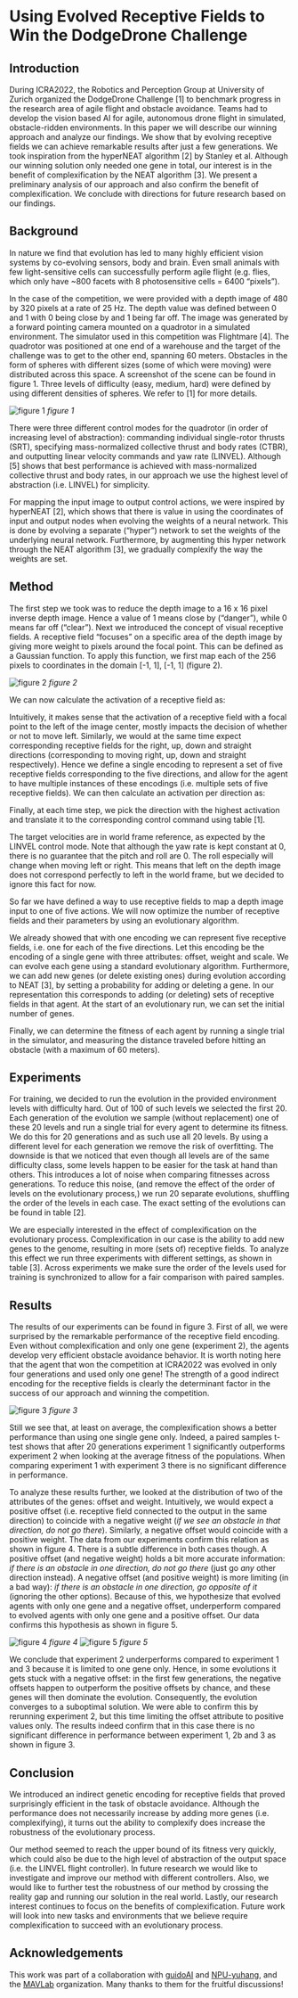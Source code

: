# Using Evolved Receptive Fields to Win the DodgeDrone Challenge
## Introduction

During ICRA2022, the Robotics and Perception Group at University of Zurich organized the DodgeDrone Challenge [1] to benchmark progress in the research area of agile flight and obstacle avoidance. Teams had to develop the vision based AI for agile, autonomous drone flight in simulated, obstacle-ridden environments. In this paper we will describe our winning approach and analyze our findings. We show that by evolving receptive fields we can achieve remarkable results after just a few generations. We took inspiration from the hyperNEAT algorithm [2] by Stanley et al. Although our winning solution only needed one gene in total, our interest is in the benefit of complexification by the NEAT algorithm [3]. We present a preliminary analysis of our approach and also confirm the benefit of complexification. We conclude with directions for future research based on our findings.

## Background
In nature we find that evolution has led to many highly efficient vision systems by co-evolving sensors, body and brain. Even small animals with few light-sensitive cells can successfully perform agile flight (e.g. flies, which only have ~800 facets with 8 photosensitive cells = 6400 “pixels”).

In the case of the competition, we were provided with a depth image of 480 by 320 pixels at a rate of 25 Hz. The depth value was defined between 0 and 1 with 0 being close by and 1 being far off. The image was generated by a forward pointing camera mounted on a quadrotor in a simulated environment. The simulator used in this competition was Flightmare [4]. The quadrotor was positioned at one end of a warehouse and the target of the challenge was to get to the other end, spanning 60 meters. Obstacles in the form of spheres with different sizes (some of which were moving) were distributed across this space. A screenshot of the scene can be found in figure 1. Three levels of difficulty (easy, medium, hard) were defined by using different densities of spheres. We refer to [1] for more details.

![figure 1](./pics/1.png)
*figure 1*

There were three different control modes for the quadrotor (in order of increasing level of abstraction): commanding individual single-rotor thrusts (SRT), specifying mass-normalized collective thrust and body rates (CTBR), and outputting linear velocity commands and yaw rate (LINVEL). Although [5] shows that best performance is achieved with mass-normalized collective thrust and body rates, in our approach we use the highest level of abstraction (i.e. LINVEL) for simplicity.

For mapping the input image to output control actions, we were inspired by hyperNEAT [2], which shows that there is value in using the coordinates of input and output nodes when evolving the weights of a neural network. This is done by evolving a separate (“hyper”) network to set the weights of the underlying neural network. Furthermore, by augmenting this hyper network through the NEAT algorithm [3], we gradually complexify the way the weights are set.

## Method
The first step we took was to reduce the depth image to a 16 x 16 pixel inverse depth image. Hence a value of 1 means close by (“danger”), while 0 means far off (“clear”). Next we introduced the concept of visual receptive fields. A receptive field “focuses” on a specific area of the depth image by giving more weight to pixels around the focal point. This can be defined as a Gaussian function. To apply this function, we first map each of the 256 pixels to coordinates in the domain [-1, 1], [-1, 1] (figure 2).

![figure 2](./pics/2.png)
*figure 2*

We can now calculate the activation of a receptive field as:

Intuitively, it makes sense that the activation of a receptive field with a focal point to the left of the image center, mostly impacts the decision of whether or not to move left. Similarly, we would at the same time expect corresponding receptive fields for the right, up, down and straight directions (corresponding to moving right, up, down and straight respectively). Hence we define a single encoding to represent a set of five receptive fields corresponding to the five directions, and allow for the agent to have multiple instances of these encodings (i.e. multiple sets of five receptive fields). We can then calculate an activation per direction as:

Finally, at each time step, we pick the direction with the highest activation and translate it to the corresponding control command using table [1].

The target velocities are in world frame reference, as expected by the LINVEL control mode. Note that although the yaw rate is kept constant at 0, there is no guarantee that the pitch and roll are 0. The roll especially will change when moving left or right. This means that left on the depth image does not correspond perfectly to left in the world frame, but we decided to ignore this fact for now.

So far we have defined a way to use receptive fields to map a depth image input to one of five actions. We will now optimize the number of receptive fields and their parameters by using an evolutionary algorithm.

We already showed that with one encoding we can represent five receptive fields, i.e. one for each of the five directions. Let this encoding be the encoding of a single gene with three attributes: offset, weight and scale. We can evolve each gene using a standard evolutionary algorithm. Furthermore, we can add new genes (or delete existing ones) during evolution according to NEAT [3], by setting a probability for adding or deleting a gene. In our representation this corresponds to adding (or deleting) sets of receptive fields in that agent. At the start of an evolutionary run, we can set the initial number of genes.

Finally, we can determine the fitness of each agent by running a single trial in the simulator, and measuring the distance traveled before hitting an obstacle (with a maximum of 60 meters).

## Experiments
For training, we decided to run the evolution in the provided environment levels with difficulty hard. Out of 100 of such levels we selected the first 20. Each generation of the evolution we sample (without replacement) one of these 20 levels and run a single trial for every agent to determine its fitness. We do this for 20 generations and as such use all 20 levels. By using a different level for each generation we remove the risk of overfitting. The downside is that we noticed that even though all levels are of the same difficulty class, some levels happen to be easier for the task at hand than others. This introduces a lot of noise when comparing fitnesses across generations. To reduce this noise, (and remove the effect of the order of levels on the evolutionary process,) we run 20 separate evolutions, shuffling the order of the levels in each case. The exact setting of the evolutions can be found in table [2].

We are especially interested in the effect of complexification on the evolutionary process. Complexification in our case is the ability to add new genes to the genome, resulting in more (sets of) receptive fields. To analyze this effect we run three experiments with different settings, as shown in table [3]. Across experiments we make sure the order of the levels used for training is synchronized to allow for a fair comparison with paired samples.

## Results
The results of our experiments can be found in figure 3. First of all, we were surprised by the remarkable performance of the receptive field encoding. Even without complexification and only one gene (experiment 2), the agents develop very efficient obstacle avoidance behavior. It is worth noting here that the agent that won the competition at ICRA2022 was evolved in only four generations and used only one gene! The strength of a good indirect encoding for the receptive fields is clearly the determinant factor in the success of our approach and winning the competition.

![figure 3](./pics/3.png)
*figure 3*

Still we see that, at least on average, the complexification shows a better performance than using one single gene only. Indeed, a paired samples t-test shows that after 20 generations experiment 1 significantly outperforms experiment 2 when looking at the average fitness of the populations. When comparing experiment 1 with experiment 3 there is no significant difference in performance.

To analyze these results further, we looked at the distribution of two of the attributes of the genes: offset and weight. Intuitively, we would expect a positive offset (i.e. receptive field connected to the output in the same direction) to coincide with a negative weight (_if we see an obstacle in that direction, do not go there_). Similarly, a negative offset would coincide with a positive weight. The data from our experiments confirm this relation as shown in figure 4. There is a subtle difference in both cases though. A positive offset (and negative weight) holds a bit more accurate information: _if there is an obstacle in one direction, do not go there_ (just go *any* other direction instead). A negative offset (and positive weight) is more limiting (in a bad way): _if there is an obstacle in one direction, go opposite of it_ (ignoring the other options). Because of this, we hypothesize that evolved agents with only one gene and a negative offset, underperform compared to evolved agents with only one gene and a positive offset. Our data confirms this hypothesis as shown in figure 5.

![figure 4](./pics/4.png)
*figure 4*
![figure 5](./pics/5.png)
*figure 5*

We conclude that experiment 2 underperforms compared to experiment 1 and 3 because it is limited to one gene only. Hence, in some evolutions it gets stuck with a negative offset: in the first few generations, the negative offsets happen to outperform the positive offsets by chance, and these genes will then dominate the evolution. Consequently, the evolution converges to a suboptimal solution. We were able to confirm this by rerunning experiment 2, but this time limiting the offset attribute to positive values only. The results indeed confirm that in this case there is no significant difference in performance between experiment 1, 2b and 3 as shown in figure 3.

## Conclusion
We introduced an indirect genetic encoding for receptive fields that proved surprisingly efficient in the task of obstacle avoidance. Although the performance does not necessarily increase by adding more genes (i.e. complexifying), it turns out the ability to complexify does increase the robustness of the evolutionary process.

Our method seemed to reach the upper bound of its fitness very quickly, which could also be due to the high level of abstraction of the output space (i.e. the LINVEL flight controller). In future research we would like to investigate and improve our method with different controllers. Also, we would like to further test the robustness of our method by crossing the reality gap and running our solution in the real world. Lastly, our research interest continues to focus on the benefits of complexification. Future work will look into new tasks and environments that we believe require complexification to succeed with an evolutionary process.

## Acknowledgements
This work was part of a collaboration with [guidoAI](https://github.com/guidoAI) and [NPU-yuhang](https://github.com/NPU-yuhang), and the [MAVLab](https://github.com/tudelft) organization. Many thanks to them for the fruitful discussions!
